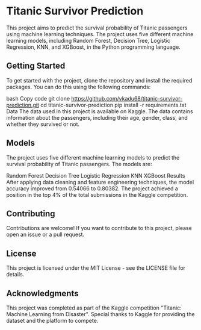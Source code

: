 # Titanic Survivor Prediction
This project aims to predict the survival probability of Titanic passengers using machine learning techniques. The project uses five different machine learning models, including Random Forest, Decision Tree, Logistic Regression, KNN, and XGBoost, in the Python programming language.

## Getting Started
To get started with the project, clone the repository and install the required packages. You can do this using the following commands:

bash
Copy code
git clone https://github.com/vkadu68/titanic-survivor-prediction.git
cd titanic-survivor-prediction
pip install -r requirements.txt
Data
The data used in this project is available on Kaggle. The data contains information about the passengers, including their age, gender, class, and whether they survived or not.

## Models
The project uses five different machine learning models to predict the survival probability of Titanic passengers. The models are:

Random Forest
Decision Tree
Logistic Regression
KNN
XGBoost
Results
After applying data cleaning and feature engineering techniques, the model accuracy improved from 0.54066 to 0.80382. The project achieved a position in the top 4% of the total submissions in the Kaggle competition.

## Contributing
Contributions are welcome! If you want to contribute to this project, please open an issue or a pull request.

## License
This project is licensed under the MIT License - see the LICENSE file for details.

## Acknowledgments
This project was completed as part of the Kaggle competition "Titanic: Machine Learning from Disaster". Special thanks to Kaggle for providing the dataset and the platform to compete.





